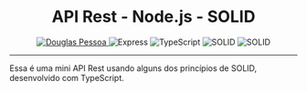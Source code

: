 <h1 align='center'>API Rest - Node.js - SOLID</h1>
<p align="center">
  <a  href="https://www.linkedin.com/in/douglaspessoa/"  target="_blank">
    <img  src="https://img.shields.io/badge/desenvolvedor-Douglas%20Pessoa-yellowgreen"  alt="Douglas Pessoa">
  </a>

  <img src="https://img.shields.io/badge/framework-Express-259dff" alt="Express">
  <img src="https://img.shields.io/badge/linguagem-TypeScript-007ACC" alt="TypeScript">
  <img src="https://img.shields.io/badge/princípios-SOLID-4DDC32" alt="SOLID">
  <img src="https://img.shields.io/badge/fake%20SMTP-Mailtrap-00b08c" alt="SOLID">
</p>
<hr>
<p>
  Essa é uma mini API Rest usando alguns dos princípios de SOLID, desenvolvido com TypeScript.
</p>
